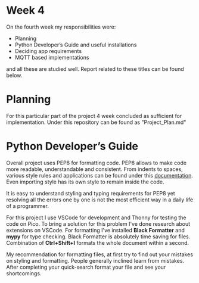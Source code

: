 # Week 4

On the fourth week my responsibilities were:
- Planning
- Python Developer’s Guide and useful installations
- Deciding app requirements
- MQTT based implementations

and all these are studied well. Report related to these titles can be found below.


# Planning
For this particular part of the project 4 week concluded as sufficient for implementation. Under this repository can be found as "Project_Plan.md"


# Python Developer’s Guide
Overall project uses PEP8 for formatting code. PEP8 allows to make code more readable, understandable and consistent. From indents to spaces, various style rules and applications can be found under this [documentation](https://peps.python.org/pep-0008/). Even importing style has its own style to remain inside the code. 

It is easy to understand styling and typing requirements for PEP8 yet resolving all the errors one by one is not the most efficient way in a daily life of a programmer. 

For this project I use VSCode for development and Thonny for testing the code on Pico. To bring a solution for this problem I've done research about extensions on VSCode. For formatting I've installed **Black Formatter** and **mypy** for type checking. Black Formatter is absolutely time saving for files. Combination of **Ctrl+Shift+I** formats the whole document within a second. 

My recommendation for formatting files, at first try to find out your mistakes on styling and formatting. People generally inclined learn from mistakes. After completing your quick-search format your file and see your shortcomings. 
